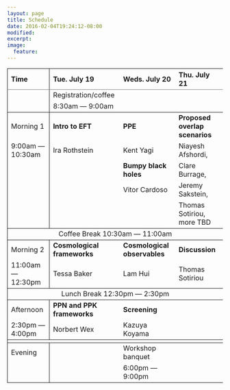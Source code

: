 ```yaml
---
layout: page
title: Schedule
date: 2016-02-04T19:24:12-08:00
modified:
excerpt:
image:
  feature:
---
```



<table rules="groups">
  <colgroup>
    <col span="1">
  </colgroup>
  <thead>
    <tr>
      <th style="text-align: left">Time</th>
      <th style="text-align: left">Tue. July 19</th>
      <th style="text-align: left">Weds. July 20</th>
      <th style="text-align: left">Thu. July 21</th>
    </tr>
  </thead>
  <tbody>
    <tr>
      <td style="text-align: left"></td>
      <td style="text-align: left">Registration/coffee</td>
      <td style="text-align: left"></td>
      <td style="text-align: left"></td>
    </tr>
    <tr>
      <td style="text-align: left"></td>
      <td style="text-align: left">8:30am — 9:00am</td>
      <td style="text-align: left"></td>
      <td style="text-align: left"></td>
    </tr>
  </tbody>
  <tbody>
    <tr>
      <td style="text-align: left">Morning 1</td>
      <td style="text-align: left"><strong>Intro to EFT</strong></td>
      <td style="text-align: left"><strong>PPE</strong></td>
      <td style="text-align: left"><strong>Proposed overlap scenarios</strong></td>
    </tr>
    <tr>
      <td style="text-align: left"> 9:00am — 10:30am </td>
      <td style="text-align: left">Ira Rothstein</td>
      <td style="text-align: left">Kent Yagi</td>
      <td style="text-align: left">Niayesh Afshordi,</td>
    </tr>
    <tr>
      <td style="text-align: left"> </td>
      <td style="text-align: left"> </td>
      <td style="text-align: left"><strong>Bumpy black holes</strong></td>
      <td style="text-align: left">Clare Burrage,</td>
    </tr>
    <tr>
      <td style="text-align: left"> </td>
      <td style="text-align: left"> </td>
      <td style="text-align: left">Vitor Cardoso</td>
      <td style="text-align: left">Jeremy Sakstein,</td>
    </tr>
    <tr>
      <td style="text-align: left"> </td>
      <td style="text-align: left"> </td>
      <td style="text-align: left"> </td>
      <td style="text-align: left">Thomas Sotiriou, more TBD</td>
    </tr>
  </tbody>
  <tbody>
    <tr>
      <td style="text-align: center" colspan="4">Coffee Break 10:30am — 11:00am </td>
    </tr>
  </tbody>
  <tbody>
    <tr>
      <td style="text-align: left">Morning 2</td>
      <td style="text-align: left"><strong>Cosmological frameworks</strong></td>
      <td style="text-align: left"><strong>Cosmological observables</strong></td>
      <td style="text-align: left"><strong>Discussion</strong></td>
    </tr>
    <tr>
      <td style="text-align: left"> 11:00am — 12:30pm </td>
      <td style="text-align: left">Tessa Baker</td>
      <td style="text-align: left">Lam Hui</td>
      <td style="text-align: left">Thomas Sotiriou</td>
    </tr>
  </tbody>
  <tbody>
    <tr>
      <td style="text-align: center" colspan="4">Lunch Break 12:30pm — 2:30pm</td>
    </tr>
  </tbody>
  <tbody>
    <tr>
      <td style="text-align: left">Afternoon</td>
      <td style="text-align: left"><strong>PPN and PPK frameworks</strong></td>
      <td style="text-align: left"><strong>Screening</strong></td>
      <td style="text-align: left"> </td>
    </tr>
    <tr>
      <td style="text-align: left"> 2:30pm — 4:00pm </td>
      <td style="text-align: left">Norbert Wex</td>
      <td style="text-align: left">Kazuya Koyama</td>
      <td style="text-align: left"> </td>
    </tr>
  </tbody>
  <tbody>
    <tr>
      <td style="text-align: center" colspan="4"></td>
    </tr>
  </tbody>
  <tbody>
    <tr>
      <td style="text-align: left">Evening</td>
      <td style="text-align: left"></td>
      <td style="text-align: left">Workshop banquet</td>
      <td style="text-align: left"> </td>
    </tr>
    <tr>
      <td style="text-align: left"> </td>
      <td style="text-align: left"></td>
      <td style="text-align: left"> 6:00pm — 9:00pm </td>
      <td style="text-align: left"> </td>
    </tr>
  </tbody>
</table>
